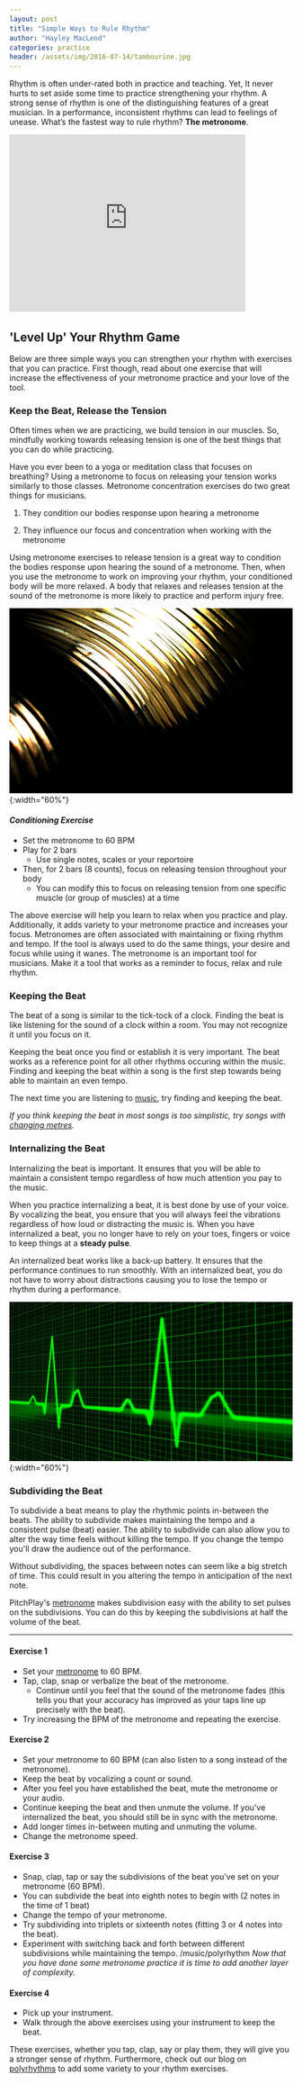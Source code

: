 ```yaml
---
layout: post
title: "Simple Ways to Rule Rhythm"
author: "Hayley MacLeod"
categories: practice
header: /assets/img/2016-07-14/tambourine.jpg
---
```


Rhythm is often under-rated both in practice and teaching. Yet, It never hurts to set aside some time to practice strengthening your rhythm. A strong sense of rhythm is one of the distinguishing features of a great musician. In a performance, inconsistent rhythms can lead to feelings of unease. What’s the fastest way to rule rhythm? __The metronome__.

<iframe width="420" height="315" src="https://www.youtube.com/embed/5G7UIeYGq0k" frameborder="0" allowfullscreen></iframe>

## 'Level Up' Your Rhythm Game

Below are three simple ways you can strengthen your rhythm with exercises that you can practice. First though, read about one exercise that will increase the effectiveness of your metronome practice and your love of the tool.

### Keep the Beat, Release the Tension

Often times when we are practicing, we build tension in our muscles. So, mindfully working towards releasing tension is one of the best things that you can do while practicing.

Have you ever been to a yoga or meditation class that focuses on breathing? Using a metronome to focus on releasing your tension works similarly to those classes. Metronome concentration exercises do two great things for musicians.

1) They condition our bodies response upon hearing a metronome

2) They influence our focus and concentration when working with the metronome

Using metronome exercises to release tension is a great way to condition the bodies response upon hearing the sound of a metronome. Then, when you use the metronome to work on improving your rhythm, your conditioned body will be more relaxed. A body that relaxes and releases tension at the sound of the metronome is more likely to practice and perform injury free.

![](/assets/img/2016-07-14/cymbal.jpg){:width="60%"}

#### *Conditioning Exercise*

- Set the metronome to 60 BPM
- Play for 2 bars
  - Use single notes, scales or your reportoire
- Then, for 2 bars (8 counts), focus on releasing tension throughout your body
  - You can modify this to focus on releasing tension from one specific muscle (or group of muscles) at a time

The above exercise will help you learn to relax when you practice and play.  Additionally, it adds variety to your metronome practice and increases your focus. Metronomes are often associated with maintaining or fixing rhythm and tempo. If the tool is always used to do the same things, your desire and focus while using it wanes. The metronome is an important tool for musicians. Make it a tool that works as a reminder to focus, relax and rule rhythm.

### Keeping the Beat

The beat of a song is similar to the tick-tock of a clock. Finding the beat is like listening for the sound of a clock within a room. You may not recognize it until you focus on it.

Keeping the beat once you find or establish it is very important. The beat works as a reference point for all other rhythms occuring within the music. Finding and keeping the beat within a song is the first step towards being able to maintain an even tempo.

The next time you are listening to [music](https://www.youtube.com/watch?v=DohRa9lsx0Q&list=PLK9Sc5q_4K6aNajVLKtkaAB1JGmKyccf2), try finding and keeping the beat.

*If you think keeping the beat in most songs is too simplistic, try songs with [changing metres](https://www.youtube.com/watch?v=ZAYt-BMUuA8).*

### Internalizing the Beat

Internalizing the beat is important. It ensures that you will be able to maintain a consistent tempo regardless of how much attention you pay to the music.

When you practice internalizing a beat, it is best done by use of your voice. By vocalizing the beat, you ensure that you will always feel the vibrations regardless of how loud or distracting the music is. When you have internalized a beat, you no longer have to rely on your toes, fingers or voice to keep things at a __steady pulse__.

An internalized beat works like a back-up battery. It ensures that the performance continues to run smoothly. With an internalized beat, you do not have to worry about distractions causing you to lose the tempo or rhythm during a performance.

![](/assets/img/2016-07-14/heartbeat.jpg){:width="60%"}

### Subdividing the Beat

To subdivide a beat means to play the rhythmic points in-between the beats. The ability to subdivide makes maintaining the tempo and a consistent pulse (beat) easier. The ability to subdivide can also allow you to alter the way time feels without killing the tempo. If you change the tempo you'll draw the audience out of the performance.

Without subdividing, the spaces between notes can seem like a big stretch of time. This could result in you altering the tempo in anticipation of the next note.

PitchPlay's [metronome](https://pitchplay.io) makes subdivision easy with the ability to set pulses on the subdivisions. You can do this by keeping the subdivisions at half the volume of the beat.

____________________________________________

#### Exercise 1

- Set your [metronome](https://pitchplay.io) to 60 BPM.
- Tap, clap, snap or verbalize the beat of the metronome.
  - Continue until you feel that the sound of the metronome fades (this tells you that your accuracy has improved as your taps line up precisely with the beat).
- Try increasing the BPM of the metronome and repeating the exercise.

#### Exercise 2

- Set your metronome to 60 BPM (can also listen to a song instead of the metronome).
- Keep the beat by vocalizing a count or sound.
- After you feel you have established the beat, mute the metronome or your audio.
- Continue keeping the beat and then unmute the volume. If you've internalized the beat, you should still be in sync with the metronome.
- Add longer times in-between muting and unmuting the volume.
- Change the metronome speed.

#### Exercise 3

- Snap, clap, tap or say the subdivisions of the beat you've set on your metronome (60 BPM).
- You can subdivide the beat into eighth notes to begin with (2 notes in the time of 1 beat)
- Change the tempo of your metronome.
- Try subdividing into triplets or sixteenth notes (fitting 3 or 4 notes into the beat).
- Experiment with switching back and forth between different subdivisions while maintaining the tempo.
/music/polyrhythm
*Now that you have done some metronome practice it is time to add another layer of complexity.*

#### Exercise 4

- Pick up your instrument.
- Walk through the above exercises using your instrument to keep the beat.  

These exercises, whether you tap, clap, say or play them, they will give you a stronger sense of rhythm. Furthermore, check out our blog on [polyrhythms](https://pitchplay/music/polyrhythm) to add some variety to your rhythm exercises.
